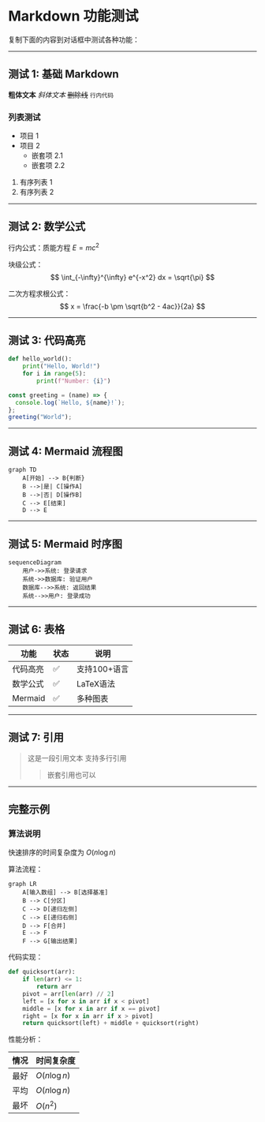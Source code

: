 # Markdown 功能测试

复制下面的内容到对话框中测试各种功能：

---

## 测试 1: 基础 Markdown

**粗体文本** *斜体文本* ~~删除线~~ `行内代码`

### 列表测试
- 项目 1
- 项目 2
  - 嵌套项 2.1
  - 嵌套项 2.2

1. 有序列表 1
2. 有序列表 2

---

## 测试 2: 数学公式

行内公式：质能方程 $E = mc^2$

块级公式：
$$
\int_{-\infty}^{\infty} e^{-x^2} dx = \sqrt{\pi}
$$

二次方程求根公式：
$$
x = \frac{-b \pm \sqrt{b^2 - 4ac}}{2a}
$$

---

## 测试 3: 代码高亮

```python
def hello_world():
    print("Hello, World!")
    for i in range(5):
        print(f"Number: {i}")
```

```javascript
const greeting = (name) => {
  console.log(`Hello, ${name}!`);
};
greeting("World");
```

---

## 测试 4: Mermaid 流程图

```mermaid
graph TD
    A[开始] --> B{判断}
    B -->|是| C[操作A]
    B -->|否| D[操作B]
    C --> E[结束]
    D --> E
```

---

## 测试 5: Mermaid 时序图

```mermaid
sequenceDiagram
    用户->>系统: 登录请求
    系统->>数据库: 验证用户
    数据库-->>系统: 返回结果
    系统-->>用户: 登录成功
```

---

## 测试 6: 表格

| 功能 | 状态 | 说明 |
|------|------|------|
| 代码高亮 | ✅ | 支持100+语言 |
| 数学公式 | ✅ | LaTeX语法 |
| Mermaid | ✅ | 多种图表 |

---

## 测试 7: 引用

> 这是一段引用文本
> 支持多行引用
>> 嵌套引用也可以

---

## 完整示例

### 算法说明

快速排序的时间复杂度为 $O(n \log n)$

算法流程：

```mermaid
graph LR
    A[输入数组] --> B[选择基准]
    B --> C[分区]
    C --> D[递归左侧]
    C --> E[递归右侧]
    D --> F[合并]
    E --> F
    F --> G[输出结果]
```

代码实现：

```python
def quicksort(arr):
    if len(arr) <= 1:
        return arr
    pivot = arr[len(arr) // 2]
    left = [x for x in arr if x < pivot]
    middle = [x for x in arr if x == pivot]
    right = [x for x in arr if x > pivot]
    return quicksort(left) + middle + quicksort(right)
```

性能分析：

| 情况 | 时间复杂度 |
|------|-----------|
| 最好 | $O(n \log n)$ |
| 平均 | $O(n \log n)$ |
| 最坏 | $O(n^2)$ |

